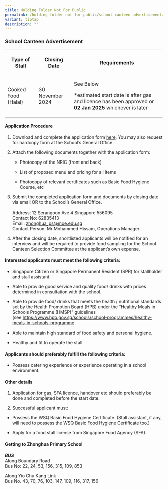```yaml
---
title: Holding Folder Not For Public
permalink: /holding-folder-not-for-public/school-canteen-advertisement/
variant: tiptap
description: ""
---
```

<h3><strong>School Canteen Advertisement</strong></h3>
<table style="minWidth: 75px">
<colgroup>
<col>
<col>
<col>
</colgroup>
<tbody>
<tr>
<th rowspan="1" colspan="1">
<p>Type of Stall</p>
</th>
<th rowspan="1" colspan="1">
<p>Closing Date</p>
</th>
<th rowspan="1" colspan="1">
<p>Requirements</p>
</th>
</tr>
<tr>
<td rowspan="1" colspan="1">
<p>Cooked Food (Halal)</p>
</td>
<td rowspan="1" colspan="1">
<p>30 November 2024</p>
</td>
<td rowspan="1" colspan="1">
<p>See Below</p>
<p></p>
<p>*estimated start date is after gas and licence has been approved or <strong>02 Jan 2025</strong> whichever
is later</p>
</td>
</tr>
</tbody>
</table>
<h4><strong>Application Procedure</strong></h4>
<ol data-tight="true" class="tight">
<li>
<p>Download and complete the application form <a href="/files/Application_for_Canteen_Stall_FormBF7.pdf" rel="noopener noreferrer nofollow" target="_blank">here</a>. You may
also request for hardcopy form at the School’s General Office.</p>
<p></p>
</li>
<li>
<p>Attach the following documents together with the application form:</p>
<ul data-tight="true" class="tight">
<li>
<p>Photocopy of the NRIC (front and back)</p>
</li>
<li>
<p>List of proposed menu and pricing for all items</p>
</li>
<li>
<p>Photocopy of relevant certificates such as Basic Food Hygiene Course,
etc</p>
<p></p>
</li>
</ul>
</li>
<li>
<p>Submit the completed application form and documents by closing date via
email OR to the School’s General Office.
<br>
<br>Address: 12 Serangoon Ave 4 Singapore 556095
<br>Contact No: 62835413
<br>Email:&nbsp;<a href="mailto:zhonghua_ps@moe.edu.sg" rel="noopener noreferrer nofollow" target="_blank">zhonghua_ps@moe.edu.sg</a>
<br>Contact Person: Mr Mohammed Hissam, Operations Manager</p>
<p></p>
</li>
<li>
<p>After the closing date, shortlisted applicants will be notified for an
interview and will be required to provide food sampling for the School
Canteen Selection Committee at the applicant’s own expense.</p>
</li>
</ol>
<h4><strong>Interested applicants must meet the following criteria:</strong></h4>
<ul data-tight="true" class="tight">
<li>
<p>Singapore Citizen or Singapore Permanent Resident (SPR) for stallholder
and stall assistant.</p>
</li>
<li>
<p>Able to provide good service and quality food/ drinks with prices determined
in consultation with the school.</p>
</li>
<li>
<p>Able to provide food/ drinks that meets the health / nutritional standards
set by the Health Promotion Board (HPB) under the “Healthy Meals in Schools
Programme (HMSP)” guidelines (see&nbsp;<a href="https://www.hpb.gov.sg/schools/school-programmes/healthy-meals-in-schools-programme" rel="noopener nofollow" target="_blank">https://www.hpb.gov.sg/schools/school-programmes/healthy-meals-in-schools-programme</a>
</p>
</li>
<li>
<p>Able to maintain high standard of food safety and personal hygiene.</p>
</li>
<li>
<p>Healthy and fit to operate the stall.</p>
</li>
</ul>
<h4><strong>Applicants should preferably fulfill the following criteria:</strong></h4>
<ul data-tight="true" class="tight">
<li>
<p>Possess catering experience or experience operating in a school environment.</p>
</li>
</ul>
<h4><strong>Other details</strong></h4>
<ol data-tight="true" class="tight">
<li>
<p>Application for gas, SFA licence, handover etc should preferably be done
and completed before the start date.</p>
</li>
<li>
<p>Successful applicant must:</p>
</li>
</ol>
<ul data-tight="true" class="tight">
<li>
<p>Possess the WSQ Basic Food Hygiene Certificate. (Stall assistant, if any,
will need to possess the WSQ Basic Food Hygiene Certificate too.)</p>
</li>
<li>
<p>Apply for a food stall license from Singapore Food Agency (SFA).</p>
</li>
</ul>
<h4><strong>Getting to Zhonghua Primary School</strong></h4>
<p><strong><em>BUS</em></strong><em><br></em>Along Boundary Road
<br>Bus No: 22, 24, 53, 156, 315, 109, 853</p>
<p>Along Yio Chu Kang Link
<br>Bus No. 43, 70, 76, 103, 147, 109, 116, 317, 156</p>